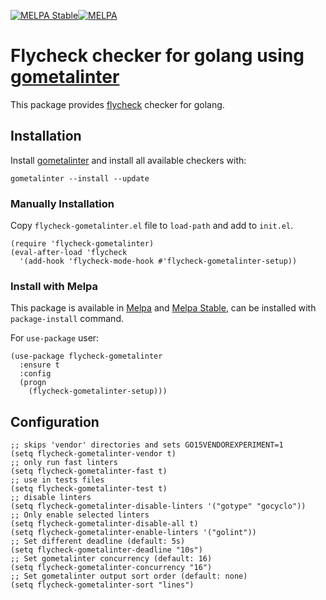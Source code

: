 [![MELPA Stable](http://stable.melpa.org/packages/flycheck-gometalinter-badge.svg)](http://stable.melpa.org/#/flycheck-gometalinter)[![MELPA](https://melpa.org/packages/flycheck-gometalinter-badge.svg)](https://melpa.org/#/flycheck-gometalinter)
# Flycheck checker for golang using [gometalinter](https://github.com/alecthomas/gometalinter)

This package provides [flycheck][flycheck-ref] checker for golang.

## Installation

Install [gometalinter](https://github.com/alecthomas/gometalinter) and install all available checkers with:

```
gometalinter --install --update
```

### Manually Installation
Copy `flycheck-gometalinter.el` file to `load-path` and add to `init.el`.

```elisp
(require 'flycheck-gometalinter)
(eval-after-load 'flycheck
  '(add-hook 'flycheck-mode-hook #'flycheck-gometalinter-setup))
```

### Install with Melpa

This package is available in
[Melpa](https://melpa.org/#/flycheck-gometalinter) and
[Melpa Stable](http://stable.melpa.org/#/flycheck-gometalinter), can
be installed with `package-install` command.

For `use-package` user:

```elisp
(use-package flycheck-gometalinter
  :ensure t
  :config
  (progn
    (flycheck-gometalinter-setup)))
```

## Configuration

```elisp
;; skips 'vendor' directories and sets GO15VENDOREXPERIMENT=1
(setq flycheck-gometalinter-vendor t)
;; only run fast linters
(setq flycheck-gometalinter-fast t)
;; use in tests files
(setq flycheck-gometalinter-test t)
;; disable linters
(setq flycheck-gometalinter-disable-linters '("gotype" "gocyclo"))
;; Only enable selected linters
(setq flycheck-gometalinter-disable-all t)
(setq flycheck-gometalinter-enable-linters '("golint"))
;; Set different deadline (default: 5s)
(setq flycheck-gometalinter-deadline "10s")
;; Set gometalinter concurrency (default: 16)
(setq flycheck-gometalinter-concurrency "16")
;; Set gometalinter output sort order (default: none)
(setq flycheck-gometalinter-sort "lines")
```

[flycheck-ref]: http://www.flycheck.org                 "Flycheck"
